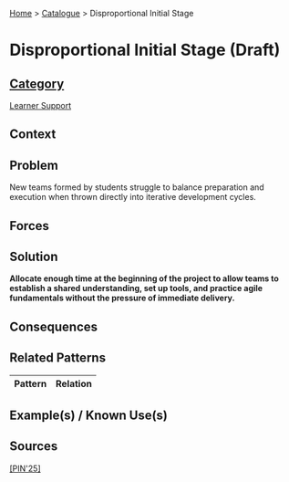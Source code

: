 [Home](../README.md) > [Catalogue](../Patterns_catalogue.md) > Disproportional Initial Stage

# Disproportional Initial Stage (Draft)

## [Category](categories/categories.md)

[Learner Support](categories/Learner_Support.md)

## Context

## Problem

New teams formed by students struggle to balance preparation and execution when thrown directly into iterative development cycles.

## Forces

## Solution

**Allocate enough time at the beginning of the project to allow teams to establish a shared understanding, set up tools, and practice agile fundamentals without the pressure of immediate delivery.**

## Consequences

## Related Patterns

|Pattern  | Relation |
|--|--|
 
## Example(s) / Known Use(s)

## Sources

[[PIN'25]](../References.md)
